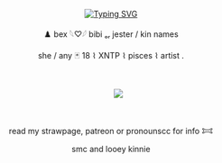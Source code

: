 <p align="center">
<a href="https://git.io/typing-svg"><img src="https://readme-typing-svg.demolab.com?font=Crimson+Text&size=17&pause=1000&color=6cbb3c&center=true&vCenter=true&width=435&lines=Remember+others+aren't+laughin'+at+u.+They're+laughing+with+u." alt="Typing SVG" /></a>
</p>

<p align="center">
♟️ bex  𓆩♡𓆪  bibi ₒᵣ  jester / kin names 
<p align="center">
she / any 🃏 18  ⌇  XNTP  ⌇  pisces  ⌇  artist .

   ⠀⠀⠀ ⠀⠀ ⠀  ⠀⠀⠀ ⠀⠀ ⠀ ⠀⠀⠀      <p align="center">
   ㅤㅤ<img src="https://komarev.com/ghpvc/?username=pur3lies&color=a000c8&flat&label=laughs"></img>
</p>  ⠀
<p align="center">
read my strawpage, patreon or pronounscc for info 𐂯
<p align="center">
smc and looey kinnie
